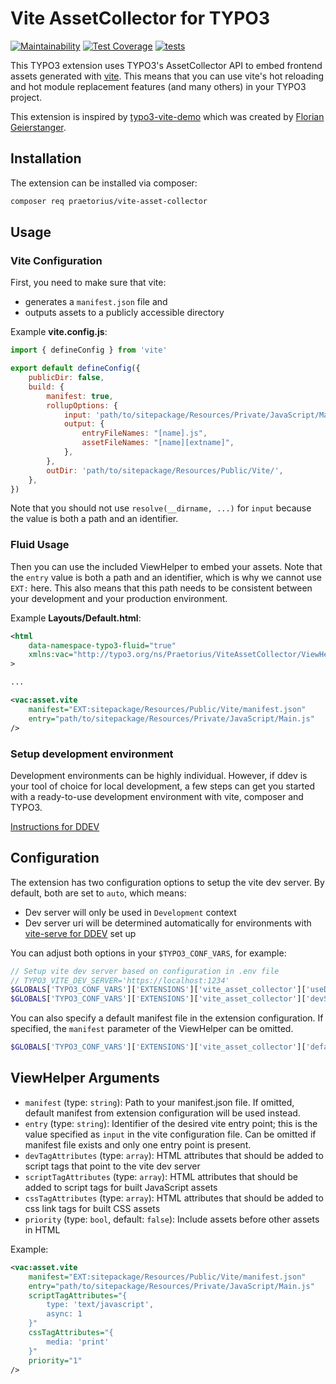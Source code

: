 # Vite AssetCollector for TYPO3

[![Maintainability](https://api.codeclimate.com/v1/badges/161b455fe0abc70be677/maintainability)](https://codeclimate.com/github/s2b/vite-asset-collector/maintainability)
[![Test Coverage](https://api.codeclimate.com/v1/badges/161b455fe0abc70be677/test_coverage)](https://codeclimate.com/github/s2b/vite-asset-collector/test_coverage)
[![tests](https://github.com/s2b/vite-asset-collector/actions/workflows/tests.yaml/badge.svg)](https://github.com/s2b/vite-asset-collector/actions/workflows/tests.yaml)

This TYPO3 extension uses TYPO3's AssetCollector API to embed frontend assets
generated with [vite](https://vitejs.dev/). This means that you can use
vite's hot reloading and hot module replacement features (and many others)
in your TYPO3 project.

This extension is inspired by
[typo3-vite-demo](https://github.com/fgeierst/typo3-vite-demo) which was created
by [Florian Geierstanger](https://github.com/fgeierst/).

## Installation

The extension can be installed via composer:

```sh
composer req praetorius/vite-asset-collector
```

## Usage

### Vite Configuration

First, you need to make sure that vite:

* generates a `manifest.json` file and
* outputs assets to a publicly accessible directory

Example **vite.config.js**:

```js
import { defineConfig } from 'vite'

export default defineConfig({
    publicDir: false,
    build: {
        manifest: true,
        rollupOptions: {
            input: 'path/to/sitepackage/Resources/Private/JavaScript/Main.js',
            output: {
                entryFileNames: "[name].js",
                assetFileNames: "[name][extname]",
            },
        },
        outDir: 'path/to/sitepackage/Resources/Public/Vite/',
    },
})
```

Note that you should not use `resolve(__dirname, ...)` for `input` because the
value is both a path and an identifier.

### Fluid Usage

Then you can use the included ViewHelper to embed your assets. Note that the
`entry` value is both a path and an identifier, which is why we cannot
use `EXT:` here. This also means that this path needs to be consistent between
your development and your production environment.

Example **Layouts/Default.html**:

```xml
<html
    data-namespace-typo3-fluid="true"
    xmlns:vac="http://typo3.org/ns/Praetorius/ViteAssetCollector/ViewHelpers"
>

...

<vac:asset.vite
    manifest="EXT:sitepackage/Resources/Public/Vite/manifest.json"
    entry="path/to/sitepackage/Resources/Private/JavaScript/Main.js"
/>
```

### Setup development environment

Development environments can be highly individual. However, if ddev is your
tool of choice for local development, a few steps can get you started with
a ready-to-use development environment with vite, composer and TYPO3.

[Instructions for DDEV](./Documentation/DdevSetup.md)

## Configuration

The extension has two configuration options to setup the vite dev server.
By default, both are set to `auto`, which means:

* Dev server will only be used in `Development` context
* Dev server uri will be determined automatically for environments with
[vite-serve for DDEV](https://github.com/torenware/ddev-viteserve) set up

You can adjust both options in your `$TYPO3_CONF_VARS`, for example:

```php
// Setup vite dev server based on configuration in .env file
// TYPO3_VITE_DEV_SERVER='https://localhost:1234'
$GLOBALS['TYPO3_CONF_VARS']['EXTENSIONS']['vite_asset_collector']['useDevServer'] = (bool) getenv('TYPO3_VITE_DEV_SERVER');
$GLOBALS['TYPO3_CONF_VARS']['EXTENSIONS']['vite_asset_collector']['devServerUri'] = (string) getenv('TYPO3_VITE_DEV_SERVER');
```

You can also specify a default manifest file in the extension configuration.
If specified, the `manifest` parameter of the ViewHelper can be omitted.

```php
$GLOBALS['TYPO3_CONF_VARS']['EXTENSIONS']['vite_asset_collector']['defaultManifest'] = 'EXT:sitepackage/Resources/Public/Vite/manifest.json';
```

## ViewHelper Arguments

* `manifest` (type: `string`): Path to your manifest.json file. If omitted,
default manifest from extension configuration will be used instead.
* `entry` (type: `string`): Identifier of the desired vite entry point;
this is the value specified as `input` in the vite configuration file. Can be
omitted if manifest file exists and only one entry point is present.
* `devTagAttributes` (type: `array`): HTML attributes that should be added to
script tags that point to the vite dev server
* `scriptTagAttributes` (type: `array`): HTML attributes that should be added
to script tags for built JavaScript assets
* `cssTagAttributes` (type: `array`): HTML attributes that should be added to
css link tags for built CSS assets
* `priority` (type: `bool`, default: `false`): Include assets before other assets
in HTML

Example:

```xml
<vac:asset.vite
    manifest="EXT:sitepackage/Resources/Public/Vite/manifest.json"
    entry="path/to/sitepackage/Resources/Private/JavaScript/Main.js"
    scriptTagAttributes="{
        type: 'text/javascript',
        async: 1
    }"
    cssTagAttributes="{
        media: 'print'
    }"
    priority="1"
/>
```
